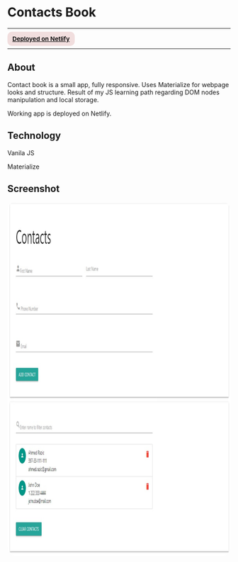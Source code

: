 # Contacts Book

---

<div>
<a href="https://stupendous-zuccutto-accbf2.netlify.app/" target="_blank" rel="noopener noreferrer"
    style="padding:0.5rem 0.7rem;
    color: black;
    background: #F1DEDE;
    border-radius:10px;
    font-size:0.85rem;
    font-weight:600;">Deployed on Netlify</a> <br/> 
<!-- <a href="#" target="_blank" rel="noopener noreferrer"
    style="padding:0.5rem 0.7rem;
    color: black;
    background: #FE938C;
    border-radius:10px;
    font-size:0.85rem;
    font-weight:600;">YouTube Presentation</a>  -->
</div>

---

## About

<p>Contact book is a small app, fully responsive. Uses Materialize for webpage looks and structure. Result of my JS learning path regarding DOM nodes manipulation and local storage. </p>

<p>Working app is deployed on Netlify.</p>

## Technology

<p>Vanila JS</p>
<p>Materialize</p>

## Screenshot

<img src="/screenshot.jpg" height="800" style="border-radius:20px;margin-bottom:2rem;" />
